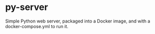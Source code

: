 # py-server

Simple Python web server, packaged into a Docker image, and with a docker-compose.yml to run it.

